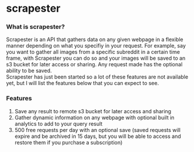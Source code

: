 # scrapester

### What is scrapester?
Scrapester is an API that gathers data on any given webpage in a flexible manner depending on what you specifiy in your request. For example, say you want to gather all images from a specific subreddit in a certain time frame, with Scrapester you can do so and your images will be saved to an s3 bucket for later access or sharing. Any request made has the optional ability to be saved.  <br/>
Scrapester has just been started so a lot of these features are not available yet, but I will list the features below that you can expect to see.
 
### Features
1. Save any result to remote s3 bucket for later access and sharing
2. Gather dynamic information on any webpage with optional built in analytics to add to your query result
3. 500 free requests per day with an optional save (saved requests will expire and be archived in 15 days, but you will be able to access and restore them if you purchase a subscription)
